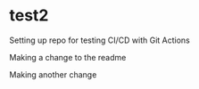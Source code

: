# test2
Setting up repo for testing CI/CD with Git Actions

Making a change to the readme

Making another change


